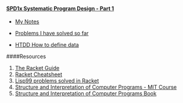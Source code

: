 #### [SPD1x Systematic Program Design - Part 1](https://courses.edx.org/courses/course-v1:UBCx+SPD1x+1T2016/77860a93562d40bda45e452ea064998b/)

- [My Notes]()

- [Problems I have solved so far]()

- [HTDD How to define data]()

####Resources
1. [The Racket Guide](https://docs.racket-lang.org/guide/index.html)
2. [Racket Cheatsheet](https://docs.racket-lang.org/racket-cheat/index.html)
3. [Lisp99 problems solved in Racket](https://github.com/bennn/racket-99)
4. [Structure and Interpretation of Computer Programs - MIT Course](http://ocw.mit.edu/courses/electrical-engineering-and-computer-science/6-001-structure-and-interpretation-of-computer-programs-spring-2005/)
5. [Structure and Interpretation of Computer Programs Book](https://mitpress.mit.edu/sicp/full-text/book/book.html)
